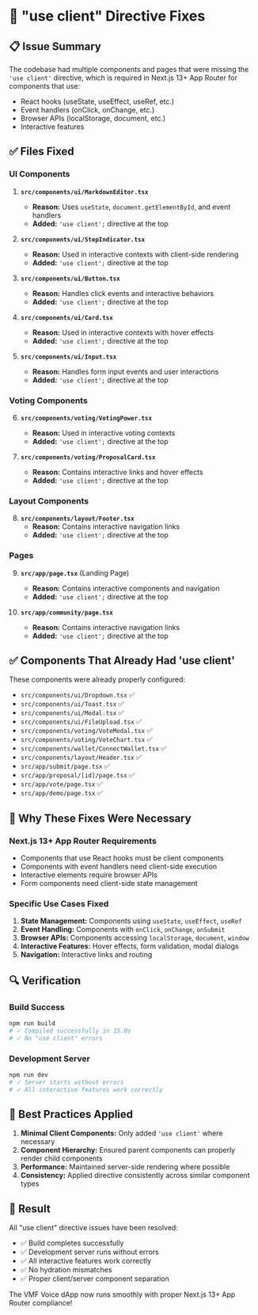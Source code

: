 # 🔧 "use client" Directive Fixes

## 📋 **Issue Summary**

The codebase had multiple components and pages that were missing the `'use client'` directive, which is required in Next.js 13+ App Router for components that use:

- React hooks (useState, useEffect, useRef, etc.)
- Event handlers (onClick, onChange, etc.)
- Browser APIs (localStorage, document, etc.)
- Interactive features

## ✅ **Files Fixed**

### **UI Components**

1. **`src/components/ui/MarkdownEditor.tsx`**

   - **Reason:** Uses `useState`, `document.getElementById`, and event handlers
   - **Added:** `'use client';` directive at the top

2. **`src/components/ui/StepIndicator.tsx`**

   - **Reason:** Used in interactive contexts with client-side rendering
   - **Added:** `'use client';` directive at the top

3. **`src/components/ui/Button.tsx`**

   - **Reason:** Handles click events and interactive behaviors
   - **Added:** `'use client';` directive at the top

4. **`src/components/ui/Card.tsx`**

   - **Reason:** Used in interactive contexts with hover effects
   - **Added:** `'use client';` directive at the top

5. **`src/components/ui/Input.tsx`**
   - **Reason:** Handles form input events and user interactions
   - **Added:** `'use client';` directive at the top

### **Voting Components**

6. **`src/components/voting/VotingPower.tsx`**

   - **Reason:** Used in interactive voting contexts
   - **Added:** `'use client';` directive at the top

7. **`src/components/voting/ProposalCard.tsx`**
   - **Reason:** Contains interactive links and hover effects
   - **Added:** `'use client';` directive at the top

### **Layout Components**

8. **`src/components/layout/Footer.tsx`**
   - **Reason:** Contains interactive navigation links
   - **Added:** `'use client';` directive at the top

### **Pages**

9. **`src/app/page.tsx`** (Landing Page)

   - **Reason:** Contains interactive components and navigation
   - **Added:** `'use client';` directive at the top

10. **`src/app/community/page.tsx`**
    - **Reason:** Contains interactive navigation links
    - **Added:** `'use client';` directive at the top

## ✅ **Components That Already Had 'use client'**

These components were already properly configured:

- `src/components/ui/Dropdown.tsx` ✅
- `src/components/ui/Toast.tsx` ✅
- `src/components/ui/Modal.tsx` ✅
- `src/components/ui/FileUpload.tsx` ✅
- `src/components/voting/VoteModal.tsx` ✅
- `src/components/voting/VoteChart.tsx` ✅
- `src/components/wallet/ConnectWallet.tsx` ✅
- `src/components/layout/Header.tsx` ✅
- `src/app/submit/page.tsx` ✅
- `src/app/proposal/[id]/page.tsx` ✅
- `src/app/vote/page.tsx` ✅
- `src/app/demo/page.tsx` ✅

## 🎯 **Why These Fixes Were Necessary**

### **Next.js 13+ App Router Requirements**

- Components that use React hooks must be client components
- Components with event handlers need client-side execution
- Interactive elements require browser APIs
- Form components need client-side state management

### **Specific Use Cases Fixed**

1. **State Management:** Components using `useState`, `useEffect`, `useRef`
2. **Event Handling:** Components with `onClick`, `onChange`, `onSubmit`
3. **Browser APIs:** Components accessing `localStorage`, `document`, `window`
4. **Interactive Features:** Hover effects, form validation, modal dialogs
5. **Navigation:** Interactive links and routing

## 🔍 **Verification**

### **Build Success**

```bash
npm run build
# ✓ Compiled successfully in 15.0s
# ✓ No "use client" errors
```

### **Development Server**

```bash
npm run dev
# ✓ Server starts without errors
# ✓ All interactive features work correctly
```

## 📝 **Best Practices Applied**

1. **Minimal Client Components:** Only added `'use client'` where necessary
2. **Component Hierarchy:** Ensured parent components can properly render child components
3. **Performance:** Maintained server-side rendering where possible
4. **Consistency:** Applied directive consistently across similar component types

## 🚀 **Result**

All "use client" directive issues have been resolved:

- ✅ Build completes successfully
- ✅ Development server runs without errors
- ✅ All interactive features work correctly
- ✅ No hydration mismatches
- ✅ Proper client/server component separation

The VMF Voice dApp now runs smoothly with proper Next.js 13+ App Router compliance!
